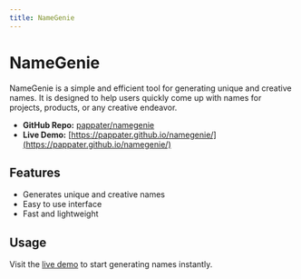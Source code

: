 ```yaml
---
title: NameGenie
---
```


# NameGenie

NameGenie is a simple and efficient tool for generating unique and creative names. It is designed to help users quickly come up with names for projects, products, or any creative endeavor.

- **GitHub Repo:** [pappater/namegenie](https://github.com/pappater/namegenie)
- **Live Demo:** [https://pappater.github.io/namegenie/](https://pappater.github.io/namegenie/)

## Features
- Generates unique and creative names
- Easy to use interface
- Fast and lightweight

## Usage
Visit the [live demo](https://pappater.github.io/namegenie/) to start generating names instantly.

